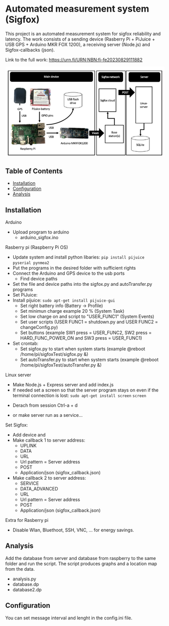 # Automated measurement system (Sigfox)

This project is an automated measurement system for sigfox reliability and latency. The work consists of a sending device (Rasberry Pi + PiJuice + USB GPS + Arduino MKR FOX 1200), a receiving server (Node.js) and Sigfox-callbacks (json).

Link to the full work:
https://urn.fi/URN:NBN:fi-fe20230829111882

![System structure](system_structure.png)

## Table of Contents

- [Installation](#installation)
- [Configuration](#configuration)
- [Analysis](#analysis)

## Installation

Arduino
  * Upload program to arduino
    - arduino_sigfox.ino

Rasberry pi (Raspberry Pi OS)
  * Update system and install python libaries:
```pip install pijuice pyserial pynmea2```
  * Put the programs in the desired folder with sufficient rights
  * Connect the Arduino and GPS device to the usb ports
    - Find device paths
  * Set the file and device paths into the sigfox.py and autoTransfer.py programs
  * Set PiJuice:
  * Install pijuice:
```sudo apt-get install pijuice-gui```
    - Set right battery info (Battery -> Profile)
    - Set minimun charge example 20 % (System Task)
    - Set low charge on and script to "USER_FUNC1" (System Events)
    - Set user scripts (USER FUNC1 = shutdown.py and USER FUNC2 = changeConfig.py)
    - Set buttons (example SW1 press = USER_FUNC2, SW2 press = HARD_FUNC_POWER_ON and SW3 press = USER_FUNC1)
  * Set crontab:
    - Set sigfox.py to start when system starts (example @reboot /home/pi/sigfoxTest/sigfox.py &)
    - Set autoTransfer.py to start when system starts (example @reboot /home/pi/sigfoxTest/autoTransfer.py &)


Linux server
  * Make Node.js + Express server and add index.js
  * If needed set a screen so that the server program stays on even if the terminal connection is lost:
```sudo apt-get install screen```
```screen```
   - Derach from session Ctrl-a + d
  * or make server run as a service...

Set Sigfox:
  * Add device and
  * Make callback 1 to server address:
    - UPLINK 
    - DATA
    - URL
    - Url pattern = Server address
    - POST
    - Application/json (sigfox_callback.json)
  * Make callback 2 to server address:
    - SERVICE
    - DATA_ADVANCED
    - URL
    - Url pattern = Server address
    - POST
    - Application/json (sigfox_callback.json)

Extra for Rasberry pi
  * Disable Wlan, Bluethoot, SSH, VNC, ... for energy savings.
  
## Analysis

Add the database from server and database from raspberry to the same folder and run the script. The script produces graphs and a location map from the data.
- analysis.py
- database.dp
- database2.dp

## Configuration

You can set message interval and lenght in the config.ini file. 

